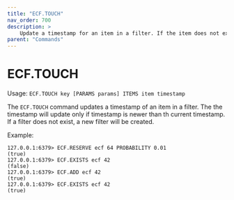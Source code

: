 ```yaml
---
title: "ECF.TOUCH"
nav_order: 700
description: >
    Update a timestamp for an item in a filter. If the item does not exist, create the item. If the filter does not exist, create the filter.
parent: "Commands"
---
```


# ECF.TOUCH

Usage: `ECF.TOUCH key [PARAMS params] ITEMS item timestamp`

The `ECF.TOUCH` command updates a timestamp of an item in a filter. The the timestamp will update only if timestamp is newer than th current timestamp. If a filter does not exist, a new filter will be created.

Example:
```
127.0.0.1:6379> ECF.RESERVE ecf 64 PROBABILITY 0.01
(true)
127.0.0.1:6379> ECF.EXISTS ecf 42
(false)
127.0.0.1:6379> ECF.ADD ecf 42
(true)
127.0.0.1:6379> ECF.EXISTS ecf 42
(true)
```